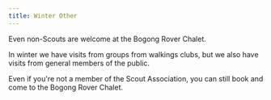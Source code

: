 ```yaml
---
title: Winter Other
---
```

Even non-Scouts are welcome at the Bogong Rover Chalet.

In winter we have visits from groups from walkings clubs, but we also have visits
from general members of the public.

Even if you're not a member of the Scout Association, you can still book and
come to the Bogong Rover Chalet.

<!--[Book now!]({{ site.booknow }})-->
